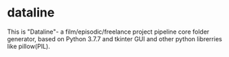 # dataline
This is "Dataline"- a film/episodic/freelance project pipeline core folder generator, based on Python 3.7.7 and tkinter GUI and other python librerries like pillow(PIL).
